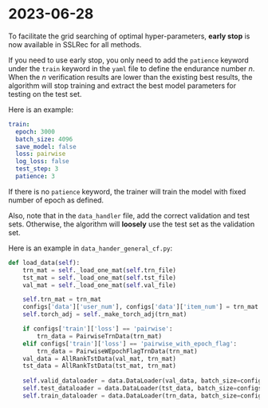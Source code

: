 # 2023-06-28

To facilitate the grid searching of optimal hyper-parameters, 
**early stop** is now available in SSLRec for all methods.

If you need to use early stop, you only need to add the `patience` keyword under the `train` keyword
in the `yaml` file to define the endurance number *n*. 
When the *n* verification results are lower than the existing best results, 
the algorithm will stop training and extract the best model parameters for testing on the test set.

Here is an example:

```yaml
train:
  epoch: 3000
  batch_size: 4096
  save_model: false
  loss: pairwise
  log_loss: false
  test_step: 3
  patience: 3
```

If there is no `patience` keyword, the trainer will train the model with fixed number of epoch as defined.

Also, note that in the ``data_handler`` file, add the correct validation and test sets. 
Otherwise, the algorithm will **loosely** use the test set as the validation set.

Here is an example in ``data_hander_general_cf.py``:
```python
def load_data(self):
    trn_mat = self._load_one_mat(self.trn_file)
    tst_mat = self._load_one_mat(self.tst_file)
    val_mat = self._load_one_mat(self.val_file)

    self.trn_mat = trn_mat
    configs['data']['user_num'], configs['data']['item_num'] = trn_mat.shape
    self.torch_adj = self._make_torch_adj(trn_mat)

    if configs['train']['loss'] == 'pairwise':
        trn_data = PairwiseTrnData(trn_mat)
    elif configs['train']['loss'] == 'pairwise_with_epoch_flag':
        trn_data = PairwiseWEpochFlagTrnData(trn_mat)
    val_data = AllRankTstData(val_mat, trn_mat)
    tst_data = AllRankTstData(tst_mat, trn_mat)
    
    self.valid_dataloader = data.DataLoader(val_data, batch_size=configs['test']['batch_size'], shuffle=False, num_workers=0)
    self.test_dataloader = data.DataLoader(tst_data, batch_size=configs['test']['batch_size'], shuffle=False, num_workers=0)
    self.train_dataloader = data.DataLoader(trn_data, batch_size=configs['train']['batch_size'], shuffle=True, num_workers=0)
```